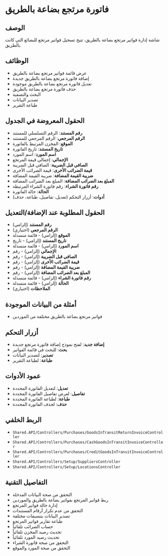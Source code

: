 # فاتورة مرتجع بضاعة بالطريق

## الوصف
شاشة إدارة فواتير مرتجع بضاعة بالطريق، تتيح تسجيل فواتير مرتجع للبضائع التي كانت بالطريق.

## الوظائف
- عرض قائمة فواتير مرتجع بضاعة بالطريق
- إضافة فاتورة مرتجع بضاعة بالطريق جديدة
- تعديل فاتورة مرتجع بضاعة بالطريق موجودة
- حذف فاتورة مرتجع بضاعة بالطريق
- البحث والتصفية
- تصدير البيانات
- طباعة التقرير

## الحقول المعروضة في الجدول
- **رقم المستند**: الرقم التسلسلي للمستند
- **الرقم المرجعي**: الرقم المرجعي للمستند
- **الموقع**: المخزن المرتبط بالفاتورة
- **تاريخ المستند**: تاريخ الفاتورة
- **اسم المورد**: اسم المورد
- **الإجمالي**: إجمالي قيمة المرتجع
- **الصافي قبل الضريبة**: الصافي قبل الضريبة
- **قيمة الضرائب الأخرى**: قيمة الضرائب الأخرى
- **ضريبة القيمة المضافة**: ضريبة القيمة المضافة
- **المبلغ بعد الضرائب المضافة**: المبلغ بعد الضرائب المضافة
- **رقم فاتورة الشراء**: رقم فاتورة الشراء المرتبطة
- **الحالة**: حالة الفاتورة
- **أدوات**: أزرار التحكم (تعديل، تفاصيل، طباعة، حذف)

## الحقول المطلوبة عند الإضافة/التعديل
- **رقم المستند** (إلزامي)
- **الرقم المرجعي** (اختياري)
- **الموقع** (إلزامي) - قائمة منسدلة
- **تاريخ المستند** (إلزامي) - تاريخ
- **اسم المورد** (إلزامي) - قائمة منسدلة
- **الإجمالي** (إلزامي) - رقم
- **الصافي قبل الضريبة** (إلزامي) - رقم
- **قيمة الضرائب الأخرى** (إلزامي) - رقم
- **ضريبة القيمة المضافة** (إلزامي) - رقم
- **المبلغ بعد الضرائب المضافة** (إلزامي) - رقم
- **رقم فاتورة الشراء** (إلزامي) - قائمة منسدلة
- **الحالة** (إلزامي) - قائمة منسدلة
- **الملاحظات** (اختياري)

## أمثلة من البيانات الموجودة
- فواتير مرتجع بضاعة بالطريق مختلفة من الموردين

## أزرار التحكم
- **إضافة جديد**: لفتح نموذج إضافة فاتورة مرتجع جديدة
- **بحث**: للبحث في قائمة الفواتير
- **تصدير**: لتصدير البيانات
- **طباعة**: لطباعة التقرير

## عمود الأدوات
- **تعديل**: لتعديل الفاتورة المحددة
- **تفاصيل**: لعرض تفاصيل الفاتورة المحددة
- **طباعة**: لطباعة الفاتورة المحددة
- **حذف**: لحذف الفاتورة المحددة

## الربط الخلفي
- `Shared.API/Controllers/Purchases/GoodsInTransitReturnInvoiceController`
- `Shared.API/Controllers/Purchases/CashGoodsInTransitInvoiceController`
- `Shared.API/Controllers/Purchases/CreditGoodsInTransitInvoiceController`
- `Shared.API/Controllers/Setup/SuppliersController`
- `Shared.API/Controllers/Setup/LocationsController`

## التفاصيل التقنية
- التحقق من صحة البيانات المدخلة
- ربط فواتير المرتجع بفواتير بضاعة بالطريق والموردين
- إدارة حالة فواتير المرتجع
- التحقق من عدم تكرار أرقام المستندات
- تصدير البيانات بتنسيقات مختلفة
- طباعة تقارير فواتير المرتجع
- حساب الضرائب تلقائياً
- تحديث رصيد المخزن تلقائياً
- تحديث رصيد المورد تلقائياً
- التحقق من صحة فاتورة الشراء
- التحقق من صحة المورد والموقع
